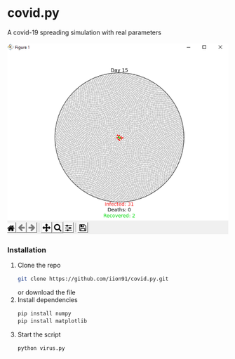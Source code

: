 # covid.py
A covid-19 spreading simulation with real parameters
<br/><br/>
[![Product Name Screen Shot][product-screenshot]](https://ara-systems.net)

### Installation

1. Clone the repo
   ```sh
   git clone https://github.com/iion91/covid.py.git
   ```
   or download the file
2. Install dependencies
   ```sh
   pip install numpy
   pip install matplotlib
   ```
3. Start the script 
   ```cmd
   python virus.py
   ```


[product-screenshot]: images/screenshot.png
